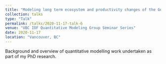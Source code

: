 ```yaml
---
title: "Modeling long term ecosystem and productivity changes of the Georgia Strait pelagic zone"
collection: talks
type: "Talk"
permalink: /talks/2020-11-17-talk-6
venue: "UBC IOF Quantitative Modeling Group Seminar Series"
date: 2020-11-17
location: "Vancouver, BC"
---
```


Background and overview of quantitative modelling work undertaken as part of my PhD research.